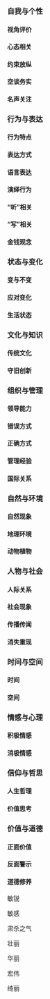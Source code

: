 ### 自我与个性

#### 视角评价



#### 心态相关



#### 约束放纵



#### 空谈务实



#### 名声关注



### 行为与表达

#### 行为特点



#### 表达方式



#### 语言表达



#### 演绎行为



#### “听”相关



#### “写”相关



#### 金钱观念



### 状态与变化

#### 变与不变



#### 应对变化



#### 生活状态



### 文化与知识



#### 传统文化



#### 守旧创新



### 组织与管理

#### 领导能力



#### 错误方式



#### 正确方式



#### 管理经验



#### 国际关系



### 自然与环境

#### 自然现象



#### 地理环境



#### 动物植物



### 人物与社会

#### 人际关系



#### 社会现象



#### 传播传闻



#### 消失重现



### 时间与空间

#### 时间



#### 空间



### 情感与心理

#### 积极情感



#### 消极情感



### 信仰与哲思

#### 人生哲理



#### 价值思考



### 价值与道德

#### 正面价值



#### 反面警示



#### 道德修养



敏锐

敏感



肃杀之气



壮丽

华丽

宏伟

绮丽

​	
